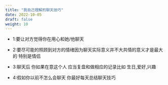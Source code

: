 ```yaml
---
title: "我自己理解的聊天技巧"
date: 2022-10-05
draft: false
weight: 10
---
```


+ 1:要让对方觉得你在用心和她/他聊天

+ 2:要尽可能的照顾到对方的情绪因为聊天实际意义并不大共情的意义才是最大的 特别是情侣

+ 3:聊天后 你如果在意这个人 应当复盘和做相应的记录比如 生日,爱好,兴趣

+ 4:假如你以前不怎么会聊天 你最好每天总结聊天技巧
